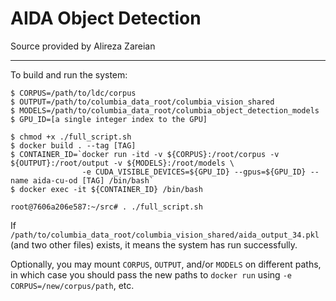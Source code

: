 # AIDA Object Detection

Source provided by Alireza Zareian

-----
To build and run the system:

```
$ CORPUS=/path/to/ldc/corpus
$ OUTPUT=/path/to/columbia_data_root/columbia_vision_shared
$ MODELS=/path/to/columbia_data_root/columbia_object_detection_models
$ GPU_ID=[a single integer index to the GPU]

$ chmod +x ./full_script.sh
$ docker build . --tag [TAG]
$ CONTAINER_ID=`docker run -itd -v ${CORPUS}:/root/corpus -v ${OUTPUT}:/root/output -v ${MODELS}:/root/models \
                -e CUDA_VISIBLE_DEVICES=${GPU_ID} --gpus=${GPU_ID} --name aida-cu-od [TAG] /bin/bash`
$ docker exec -it ${CONTAINER_ID} /bin/bash

root@7606a206e587:~/src# . ./full_script.sh 

```

If `/path/to/columbia_data_root/columbia_vision_shared/aida_output_34.pkl` (and two other files) exists, it means the system has run successfully.

Optionally, you may mount `CORPUS`, `OUTPUT`, and/or `MODELS` on different paths, in which case you should pass the new paths to `docker run` using `-e CORPUS=/new/corpus/path`, etc.


